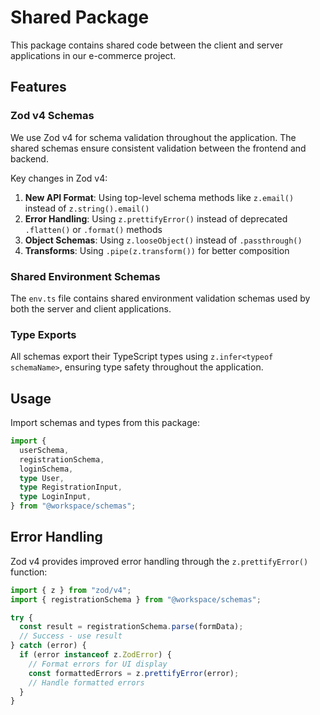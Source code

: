 # Shared Package

This package contains shared code between the client and server applications in our e-commerce project.

## Features

### Zod v4 Schemas

We use Zod v4 for schema validation throughout the application. The shared schemas ensure consistent validation between the frontend and backend.

Key changes in Zod v4:

1. **New API Format**: Using top-level schema methods like `z.email()` instead of `z.string().email()`
2. **Error Handling**: Using `z.prettifyError()` instead of deprecated `.flatten()` or `.format()` methods
3. **Object Schemas**: Using `z.looseObject()` instead of `.passthrough()`
4. **Transforms**: Using `.pipe(z.transform())` for better composition

### Shared Environment Schemas

The `env.ts` file contains shared environment validation schemas used by both the server and client applications.

### Type Exports

All schemas export their TypeScript types using `z.infer<typeof schemaName>`, ensuring type safety throughout the application.

## Usage

Import schemas and types from this package:

```ts
import {
  userSchema,
  registrationSchema,
  loginSchema,
  type User,
  type RegistrationInput,
  type LoginInput,
} from "@workspace/schemas";
```

## Error Handling

Zod v4 provides improved error handling through the `z.prettifyError()` function:

```ts
import { z } from "zod/v4";
import { registrationSchema } from "@workspace/schemas";

try {
  const result = registrationSchema.parse(formData);
  // Success - use result
} catch (error) {
  if (error instanceof z.ZodError) {
    // Format errors for UI display
    const formattedErrors = z.prettifyError(error);
    // Handle formatted errors
  }
}
```
